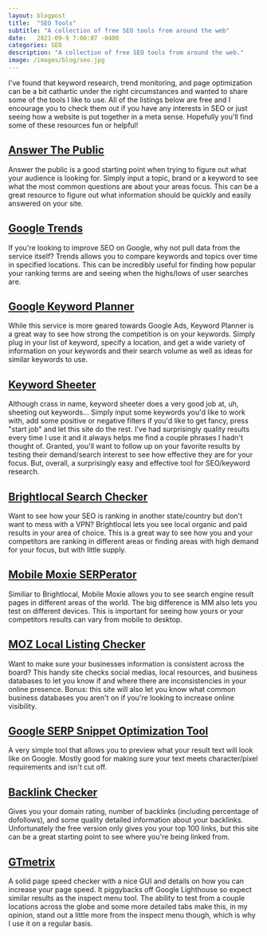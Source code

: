 ```yaml
---
layout: blogpost
title:  "SEO Tools"
subtitle: "A collection of free SEO tools from around the web"
date:   2021-09-9 7:00:07 -0400
categories: SEO 
description: "A collection of free SEO tools from around the web."
image: /images/blog/seo.jpg
---
```

I've found that keyword research, trend monitoring, and page optimization can be a bit cathartic under the right circumstances and wanted to share some of the tools I like to use. All of the listings below are free and I encourage you to check them out if you have any interests in SEO or just seeing how a website is put together in a meta sense. Hopefully you'll find some of these resources fun or helpful!

<h2><a href="https://answerthepublic.com">Answer The Public</a></h2>
Answer the public is a good starting point when trying to figure out what your audience is looking for. Simply input a topic, brand or a keyword to see what the most common questions are about your areas focus. This can be a great resource to figure out what information should be quickly and easily answered on your site.

<h2><a href="https://trends.google.com/trends/?geo=US">Google Trends</a></h2>
If you're looking to improve SEO on Google, why not pull data from the service itself? Trends allows you to compare keywords and topics over time in specified locations. This can be incredibly useful for finding how popular your ranking terms are and seeing when the highs/lows of user searches are.

<h2><a href="https://ads.google.com/home/tools/keyword-planner/">Google Keyword Planner</a></h2>
While this service is more geared towards Google Ads, Keyword Planner is a great way to see how strong the competition is on your keywords. Simply plug in your list of keyword, specify a location, and get a wide variety of information on your keywords and their search volume as well as ideas for similar keywords to use.

<h2><a href="https://keywordsheeter.com/">Keyword Sheeter</a></h2>
Although crass in name, keyword sheeter does a very good job at, uh, sheeting out keywords...
Simply input some keywords you'd like to work with, add some positive or negative filters if you'd like to get fancy, press "start job" and let this site do the rest. I've had surprisingly quality results every time I use it and it always helps me find a couple phrases I hadn't thought of. Granted, you'll want to follow up on your favorite results by testing their demand/search interest to see how effective they are for your focus. But, overall, a surprisingly easy and effective tool for SEO/keyword research.

<h2><a href="https://www.brightlocal.com/local-search-results-checker/">Brightlocal Search Checker</a></h2>
Want to see how your SEO is ranking in another state/country but don't want to mess with a VPN? Brightlocal lets you see local organic and paid results in your area of choice. This is a great way to see how you and your competitors are ranking in different areas or finding areas with high demand for your focus, but with little supply.

<h2><a href="https://mobilemoxie.com/tools/mobile-serp-test/">Mobile Moxie SERPerator</a></h2>
Similiar to Brightlocal, Mobile Moxie allows you to see search engine result pages in different areas of the world. The big difference is MM also lets you test on different devices. This is important for seeing how yours or your competitors results can vary from mobile to desktop. 

<h2><a href="https://moz.com/products/local/check-listing">MOZ Local Listing Checker</a></h2>
Want to make sure your businesses information is consistent across the board? This handy site checks social medias, local resources, and business databases to let you know if and where there are inconsistencies in your online presence. 
Bonus: this site will also let you know what common business databases you aren't on if you're looking to increase online visibility.

<h2><a href="https://www.highervisibility.com/seo/tools/serp-snippet-optimizer/">Google SERP Snippet Optimization Tool</a></h2>
A very simple tool that allows you to preview what your result text will look like on Google. Mostly good for making sure your text meets character/pixel requirements and isn't cut off.

<h2><a href="https://ahrefs.com/backlink-checker">Backlink Checker</a></h2>
Gives you your domain rating, number of backlinks (including percentage of dofollows), and some quality detailed information about your backlinks. Unfortunately the free version only gives you your top 100 links, but this site can be a great starting point to see where you're being linked from.

<h2><a href="https://gtmetrix.com/">GTmetrix</a></h2>
A solid page speed checker with a nice GUI and details on how you can increase your page speed. It piggybacks off Google Lighthouse so expect similar results as the inspect menu tool. The ability to test from a couple locations across the globe and some more detailed tabs make this, in my opinion, stand out a little more from the inspect menu though, which is why I use it on a regular basis.

